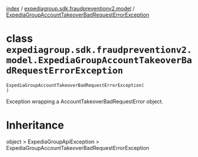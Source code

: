 [index](index.md) /
[expediagroup.sdk.fraudpreventionv2.model](expediagroup.sdk.fraudpreventionv2.model.md)
/
[ExpediaGroupAccountTakeoverBadRequestErrorException](ExpediaGroupAccountTakeoverBadRequestErrorException.md)

# class `expediagroup.sdk.fraudpreventionv2.model.ExpediaGroupAccountTakeoverBadRequestErrorException`

```
ExpediaGroupAccountTakeoverBadRequestErrorException(
)
```

Exception wrapping a AccountTakeoverBadRequestError object.

# Inheritance

object > ExpediaGroupApiException >
ExpediaGroupAccountTakeoverBadRequestErrorException
